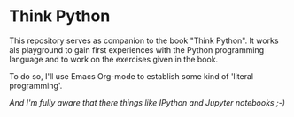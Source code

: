 # Think Python

This repository serves as companion to the book "Think Python". It
works als playground to gain first experiences with the Python
programming language and to work on the exercises given in the book.

To do so, I'll use Emacs Org-mode to establish some kind of 'literal
programming'.

*And I'm fully aware that there things like IPython and Jupyter
notebooks ;-)*

